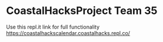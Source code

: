 # CoastalHacksProject Team 35

Use this repl.it link for full functionality
https://coastalhackscalendar.coastalhacks.repl.co/
